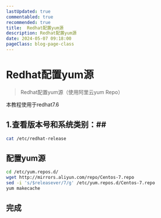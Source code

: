 ```yaml
---
lastUpdated: true
commentabled: true
recommended: true
title:  Redhat配置yum源
description: Redhat配置yum源
date: 2024-05-07 09:18:00
pageClass: blog-page-class
---
```


# Redhat配置yum源 #

> Redhat配置yum源（使用阿里云yum Repo）

本教程使用于redhat7.6

## 1.查看版本号和系统类别：##

```bash
cat /etc/redhat-release
```

## 配置yum源 ##

```bash
cd /etc/yum.repos.d/ 
wget http://mirrors.aliyun.com/repo/Centos-7.repo
sed -i 's/$releasever/7/g' /etc/yum.repos.d/Centos-7.repo
yum makecache
```

## 完成 ##
